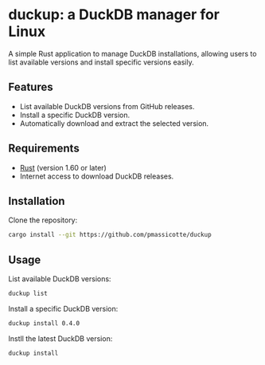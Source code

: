# duckup: a DuckDB manager for Linux

A simple Rust application to manage DuckDB installations, allowing users to list available versions and install specific versions easily.

## Features

- List available DuckDB versions from GitHub releases.
- Install a specific DuckDB version.
- Automatically download and extract the selected version.

## Requirements

- [Rust](https://www.rust-lang.org/tools/install) (version 1.60 or later)
- Internet access to download DuckDB releases.

## Installation

Clone the repository:

```bash
cargo install --git https://github.com/pmassicotte/duckup
```

## Usage

List available DuckDB versions:

```bash
duckup list
```

Install a specific DuckDB version:

```bash
duckup install 0.4.0
```

Instll the latest DuckDB version:

```bash
duckup install
```
